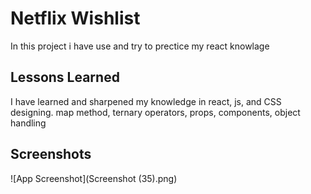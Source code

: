 
# Netflix Wishlist

In this project i have use and try to prectice my react knowlage 


## Lessons Learned

I have learned and sharpened my knowledge in react, js, and CSS designing. map method, ternary operators, props, components, object handling


## Screenshots

![App Screenshot](Screenshot (35).png)






  
